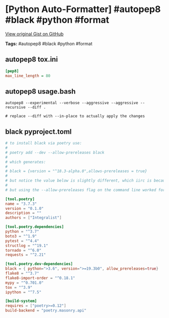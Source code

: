# [Python Auto-Formatter] #autopep8 #black #python #format

[View original Gist on GitHub](https://gist.github.com/Integralist/ef14e3f674ad2265dbebdfa8bd015f19)

**Tags:** #autopep8 #black #python #format

## autopep8 tox.ini

```ini
[pep8]
max_line_length = 80
```

## autopep8 usage.bash

```shell
autopep8 --experimental --verbose --aggressive --aggressive --recursive --diff .

# replace --diff with --in-place to actually apply the changes
```

## black pyproject.toml

```toml
# to install black via poetry use:
#
# poetry add --dev --allow-prereleases black
#
# which generates:
#
# black = {version = "^18.3-alpha.0",allows-prereleases = true}
#
# but notice the value below is slightly different, which iirc is because we used a different version of Python which needed to be defined?
#
# but using the --allow-prereleases flag on the command line worked for me on a fresh project so :shrugs:

[tool.poetry]
name = "3.7.3"
version = "0.1.0"
description = ""
authors = ["Integralist"]

[tool.poetry.dependencies]
python = "^3.7"
boto3 = "^1.9"
pytest = "^4.4"
structlog = "^19.1"
tornado = "^6.0"
requests = "^2.21"

[tool.poetry.dev-dependencies]
black = { python=">3.6", version=">=19.3b0", allow_prereleases=true}
flake8 = "^3.7"
flake8-import-order = "^0.18.1"
mypy = "^0.701.0"
tox = "^3.9"
ipython = "^7.5"

[build-system]
requires = ["poetry>=0.12"]
build-backend = "poetry.masonry.api"
```

